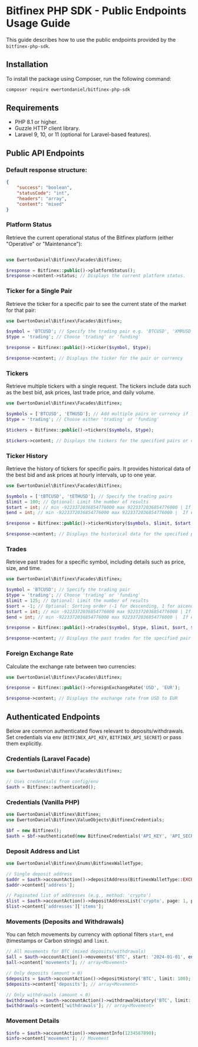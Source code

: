 # Bitfinex PHP SDK - Public Endpoints Usage Guide

This guide describes how to use the public endpoints provided by the `bitfinex-php-sdk`.

## Installation

To install the package using Composer, run the following command:

```bash
composer require ewertondaniel/bitfinex-php-sdk
```

## Requirements

- PHP 8.1 or higher.
- Guzzle HTTP client library.
- Laravel 9, 10, or 11 (optional for Laravel-based features).

## Public API Endpoints

### Default response structure:

```json
{
    "success": "boolean",
    "statusCode": "int",
    "headers": "array",
    "content": "mixed"
}
```

### Platform Status

Retrieve the current operational status of the Bitfinex platform (either "Operative" or "Maintenance"):

```php

use EwertonDaniel\Bitfinex\Facades\Bitfinex;

$response = Bitfinex::public()->platformStatus();
$response->content->status; // Displays the current platform status. 
```

### Ticker for a Single Pair

Retrieve the ticker for a specific pair to see the current state of the market for that pair:

```php
use EwertonDaniel\Bitfinex\Facades\Bitfinex;

$symbol = 'BTCUSD'; // Specify the trading pair e.g. 'BTCUSD', 'XMRUSD','ETHUSD', etc or funding currency symbol e.g. 'BTC', 'ETH', etc.
$type = 'trading'; // Choose 'trading' or 'funding'

$response = Bitfinex::public()->ticker($symbol, $type);

$response->content; // Displays the ticker for the pair or currency
```

### Tickers

Retrieve multiple tickers with a single request. The tickers include data such as the best bid, ask prices, last trade price, and daily volume.

```php
use EwertonDaniel\Bitfinex\Facades\Bitfinex;

$symbols = ['BTCUSD', 'ETHUSD']; // Add multiple pairs or currency if funding as needed
$type = 'trading'; // Choose either 'trading' or 'funding'

$tickers = Bitfinex::public()->tickers($symbols, $type);

$tickers->content; // Displays the tickers for the specified pairs or currencies group by symbol e.g. 'tBTCUSD', 'tETHUSD', etc. or funding currency symbol e.g. 'fBTC', 'fETH', etc.
```

### Ticker History

Retrieve the history of tickers for specific pairs. It provides historical data of the best bid and ask prices at hourly intervals, up to one year.

```php
use EwertonDaniel\Bitfinex\Facades\Bitfinex;

$symbols = ['tBTCUSD', 'tETHUSD']; // Specify the trading pairs
$limit = 100; // Optional: Limit the number of results
$start = int; // min -9223372036854776000 max 9223372036854776000 | If start is given, only records with MTS >= start (milliseconds) will be given as response.
$end = int; // min -9223372036854776000 max 9223372036854776000 |  If end is given, only records with MTS <= end (milliseconds) will be given as response.

$response = Bitfinex::public()->tickerHistory($symbols, $limit, $start, $end);

$response->content; // Displays the historical data for the specified pairs
```

### Trades

Retrieve past trades for a specific symbol, including details such as price, size, and time.

```php
use EwertonDaniel\Bitfinex\Facades\Bitfinex;

$symbol = 'BTCUSD'; // Specify the trading pair
$type = 'trading'; // Choose 'trading' or 'funding'
$limit = 125; // Optional: Limit the number of results
$sort = -1; // Optional: Sorting order (-1 for descending, 1 for ascending)
$start = int; // min -9223372036854776000 max 9223372036854776000 | If start is given, only records with MTS >= start (milliseconds) will be given as response.
$end = int; // min -9223372036854776000 max 9223372036854776000 |  If end is given, only records with MTS <= end (milliseconds) will be given as response.

$response = Bitfinex::public()->trades($symbol, $type, $limit, $sort, $start, $end);

$response->content; // Displays the past trades for the specified pair
```

### Foreign Exchange Rate

Calculate the exchange rate between two currencies:

```php
use EwertonDaniel\Bitfinex\Facades\Bitfinex;

$response = Bitfinex::public()->foreignExchangeRate('USD', 'EUR');

$response->content; // Displays the exchange rate from USD to EUR
```

## Authenticated Endpoints

Below are common authenticated flows relevant to deposits/withdrawals. Set credentials via env (`BITFINEX_API_KEY`, `BITFINEX_API_SECRET`) or pass them explicitly.

### Credentials (Laravel Facade)

```php
use EwertonDaniel\Bitfinex\Facades\Bitfinex;

// Uses credentials from config/env
$auth = Bitfinex::authenticated();
```

### Credentials (Vanilla PHP)

```php
use EwertonDaniel\Bitfinex\Bitfinex;
use EwertonDaniel\Bitfinex\ValueObjects\BitfinexCredentials;

$bf = new Bitfinex();
$auth = $bf->authenticated(new BitfinexCredentials('API_KEY', 'API_SECRET'));
```

### Deposit Address and List

```php
use EwertonDaniel\Bitfinex\Enums\BitfinexWalletType;

// Single deposit address
$addr = $auth->accountAction()->depositAddress(BitfinexWalletType::EXCHANGE, 'crypto');
$addr->content['address'];

// Paginated list of addresses (e.g., method: 'crypto')
$list = $auth->accountAction()->depositAddressList('crypto', page: 1, pageSize: 20);
$list->content['addresses']['items'];
```

### Movements (Deposits and Withdrawals)

You can fetch movements by currency with optional filters `start`, `end` (timestamps or Carbon strings) and `limit`.

```php
// All movements for BTC (mixed deposits/withdrawals)
$all = $auth->accountAction()->movements('BTC', start: '2024-01-01', end: '2024-12-31', limit: 200);
$all->content['movements']; // array<Movement>

// Only deposits (amount > 0)
$deposits = $auth->accountAction()->depositHistory('BTC', limit: 100);
$deposits->content['deposits']; // array<Movement>

// Only withdrawals (amount < 0)
$withdrawals = $auth->accountAction()->withdrawalHistory('BTC', limit: 100);
$withdrawals->content['withdrawals']; // array<Movement>
```

### Movement Details

```php
$info = $auth->accountAction()->movementInfo(1234567890);
$info->content['movement']; // Movement
```

